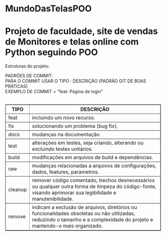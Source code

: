 # MundoDasTelasPOO
<h1>Projeto de faculdade, site de vendas de Monitores e telas online com Python seguindo POO</h1>

Estruturas do projeto:<br>

PADRÕES DE COMMIT: <br>
PARA O COMMIT USAR O TIPO : DESCRIÇÃO (PADRÃO GIT DE BOAS PRÁTICAS) <br>
EXEMPLO DE COMMIT = "feat: Página de login" <br>
    <br><table border="1">
        <tr> 
            <th>TIPO</th> 
            <th>DESCRIÇÃO</th>
        </tr>
        <tr>
            <td>feat</td> 
            <td>incluindo um novo recurso.</td>
        </tr>
        <tr>
            <td>fix</td>
            <td>solucionando um problema (bug fix).</td>
        </tr>
        <tr>
            <td>docs</td>
            <td>mudanças na documentação</td>
        </tr>
        <tr>
            <td>test</td>
            <td>alterações em testes, seja criando, alterando ou excluindo testes unitários.</td>
        </tr>
        <tr>
            <td>build</td>
            <td>modificações em arquivos de build e dependências.</td>
        </tr>
        <tr>
            <td>raw</td>
            <td>mudanças relacionadas a arquivos de configurações, dados, features, parametros.</td>
        </tr>
        <tr>
            <td>cleanup</td>
            <td>remover código comentado, trechos desnecessários ou qualquer outra forma de limpeza do código-fonte, visando aprimorar sua legibilidade e manutenibilidade.</td>
        </tr>
        <tr>
            <td>remove</td>
            <td>indicam a exclusão de arquivos, diretórios ou funcionalidades obsoletas ou não utilizadas, reduzindo o tamanho e a complexidade do projeto e mantendo-o mais organizado.</td>
        </tr>
    </table>

    
